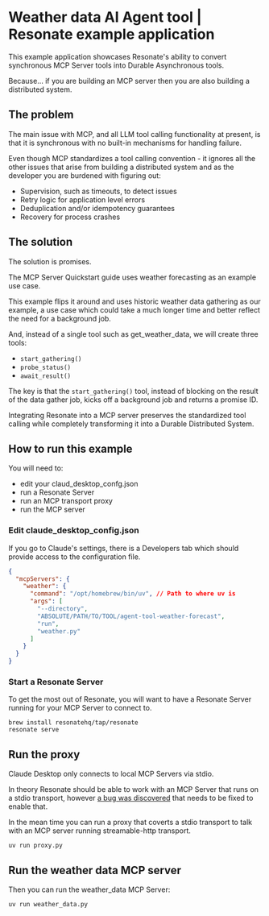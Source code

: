 # Weather data AI Agent tool | Resonate example application

This example application showcases Resonate's ability to convert synchronous MCP Server tools into Durable Asynchronous tools.

Because... if you are building an MCP server then you are also building a distributed system.

## The problem

The main issue with MCP, and all LLM tool calling functionality at present, is that it is synchronous with no built-in mechanisms for handling failure.

Even though MCP standardizes a tool calling convention - it ignores all the other issues that arise from building a distributed system and as the developer you are burdened with figuring out:

- Supervision, such as timeouts, to detect issues
- Retry logic for application level errors
- Deduplication and/or idempotency guarantees
- Recovery for process crashes

## The solution

The solution is promises.

The MCP Server Quickstart guide uses weather forecasting as an example use case.

This example flips it around and uses historic weather data gathering as our example, a use case which could take a much longer time and better reflect the need for a background job.

And, instead of a single tool such as get_weather_data, we will create three tools:

- `start_gathering()`
- `probe_status()`
- `await_result()`

The key is that the `start_gathering()` tool, instead of blocking on the result of the data gather job, kicks off a background job and returns a promise ID.

Integrating Resonate into a MCP server preserves the standardized tool calling while completely transforming it into a Durable Distributed System.

## How to run this example

You will need to:

- edit your claud_desktop_confg.json
- run a Resonate Server
- run an MCP transport proxy
- run the MCP server

### Edit claude_desktop_config.json

If you go to Claude's settings, there is a Developers tab which should provide access to the configuration file.

```json
{
  "mcpServers": {
    "weather": {
      "command": "/opt/homebrew/bin/uv", // Path to where uv is
      "args": [
        "--directory",
        "ABSOLUTE/PATH/TO/TOOL/agent-tool-weather-forecast",
        "run",
        "weather.py"
      ]
    }
  }
}
```

### Start a Resonate Server

To get the most out of Resonate, you will want to have a Resonate Server running for your MCP Server to connect to.

```shell
brew install resonatehq/tap/resonate
resonate serve
```

## Run the proxy

Claude Desktop only connects to local MCP Servers via stdio.

In theory Resonate should be able to work with an MCP Server that runs on a stdio transport, however [a bug was discovered](https://github.com/resonatehq/resonate-sdk-py/issues/282) that needs to be fixed to enable that.

In the mean time you can run a proxy that coverts a stdio transport to talk with an MCP server running streamable-http transport.

```shell
uv run proxy.py
```

## Run the weather data MCP server

Then you can run the weather_data MCP Server:

```shell
uv run weather_data.py
```
